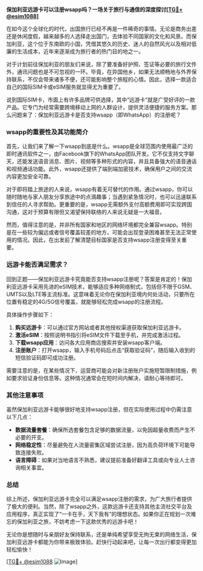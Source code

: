 **保加利亚远游卡可以注册wsapp吗？一场关于旅行与通信的深度探讨[[TG💪+ @esim1088](https://t.me/s/esim1088)]**

在如今这个全球化的时代，出国旅行已经不再是一件稀奇的事情。无论是商务出差还是休闲度假，越来越多的人选择走出国门，去体验不同国家的文化和风景。而保加利亚，这个位于东南欧的小国，凭借其悠久的历史、迷人的自然风光以及相对低廉的生活成本，近年来逐渐成为旅行者的热门目的地之一。

对于计划前往保加利亚的朋友们来说，除了要准备好护照、签证等必要的旅行文件外，通讯问题也是不可忽视的一环。毕竟，在异国他乡，如果无法顺畅地与外界保持联系，不仅会带来诸多不便，还可能影响整个旅程的心情。因此，选择一款适合自己的国际SIM卡或eSIM服务就显得尤为重要了。

说到国际SIM卡，市面上有许多品牌可供选择，其中“远游卡”就是广受好评的一款产品。它专门为经常需要跨境移动上网的人群设计，提供灵活便捷的服务方案。那么问题来了：保加利亚远游卡是否支持wsapp（即WhatsApp）的注册呢？

### wsapp的重要性及其功能简介

首先，让我们来了解一下wsapp到底是什么。wsapp是全球范围内使用最广泛的即时通讯软件之一，由Facebook旗下的WhatsApp团队开发。它不仅支持文字聊天，还能发送语音消息、图片、视频等多种形式的内容，并且具备强大的语音通话和视频通话功能。此外，wsapp还提供了端到端加密技术，确保用户之间的交流内容更加安全可靠。

对于即将踏上旅途的人来说，wsapp有着无可替代的作用。通过wsapp，你可以随时随地与家人朋友分享旅途中的点滴趣事；当遇到紧急情况时，也可以迅速联系到信任的人寻求帮助。更重要的是，wsapp无需额外支付高额费用即可实现跨国沟通，这对于预算有限但又渴望保持联络的人来说无疑是一大福音。

然而，值得注意的是，并非所有国家和地区的网络环境都完全兼容wsapp。特别是在一些较为偏远或者信号覆盖较差的地方，可能会出现登录困难甚至无法正常使用的情况。因此，在出发前了解清楚目标国家是否支持wsapp注册变得至关重要。

### 远游卡能否满足需求？

回到正题——保加利亚远游卡究竟能否支持wsapp注册呢？答案是肯定的！保加利亚远游卡采用先进的eSIM技术，能够适应多种网络制式，包括但不限于GSM、UMTS以及LTE等主流标准。这意味着无论你在保加利亚境内何处活动，只要所在位置有稳定的4G/5G信号覆盖，就能够轻松完成wsapp的注册流程。

具体操作步骤如下：

1. **购买远游卡**：可以通过官方网站或者其他授权渠道获取保加利亚远游卡。
2. **激活eSIM**：按照说明书指引将eSIM文件下载至手机，并完成激活过程。
3. **下载wsapp应用**：访问各大应用商店搜索并安装wsapp客户端。
4. **注册账户**：打开wsapp，输入手机号码后点击“获取验证码”，随后输入收到的短信验证码即可成功注册。

需要注意的是，在某些情况下，运营商可能会对新注册账户实施短暂限制措施，例如要求验证身份信息等。这种情况通常会在短时间内解决，请耐心等待即可。

### 其他注意事项

虽然保加利亚远游卡能够很好地支持wsapp注册，但在实际使用过程中仍需注意以下几点：

- **数据流量套餐**：确保所选套餐包含足够的数据流量，以免因超量收费而产生不必要的开支。
- **网络稳定性**：尽量避免在人流量密集区域尝试注册，因为高负荷环境下可能导致连接失败。
- **语言障碍**：如果对当地语言不熟悉，建议提前准备好翻译工具或向专业人士咨询相关事宜。

### 总结

综上所述，保加利亚远游卡完全可以满足wsapp注册的需求，为广大旅行者提供了极大的便利。当然，除了wsapp之外，这款远游卡还支持其他主流社交平台及应用程序，真正实现了“一卡在手，天下我有”的理想状态。如果你正在规划一次难忘的保加利亚之旅，不妨考虑一下这款优秀的远游卡吧！

无论你是想随时与亲朋好友保持联系，还是单纯希望享受无拘无束的网络生活，保加利亚远游卡都能为你带来极致体验。赶快行动起来吧，让每一次出行都变得更加轻松愉快！

[[TG💪+ @esim1088](https://t.me/s/esim1088) ![Image](https://i.postimg.cc/4NQfJmqS/Snipaste-2025-05-13-00-14-12.png)]